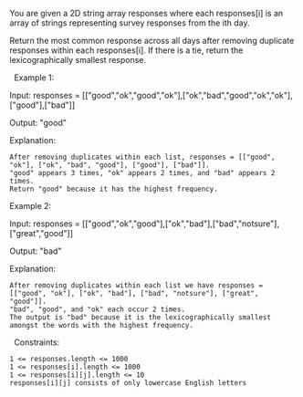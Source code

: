 You are given a 2D string array responses where each responses[i] is an array of strings representing survey responses from the ith day.

Return the most common response across all days after removing duplicate responses within each responses[i]. If there is a tie, return the lexicographically smallest response.

 
Example 1:


Input: responses = [["good","ok","good","ok"],["ok","bad","good","ok","ok"],["good"],["bad"]]

Output: "good"

Explanation:


	After removing duplicates within each list, responses = [["good", "ok"], ["ok", "bad", "good"], ["good"], ["bad"]].
	"good" appears 3 times, "ok" appears 2 times, and "bad" appears 2 times.
	Return "good" because it has the highest frequency.



Example 2:


Input: responses = [["good","ok","good"],["ok","bad"],["bad","notsure"],["great","good"]]

Output: "bad"

Explanation:


	After removing duplicates within each list we have responses = [["good", "ok"], ["ok", "bad"], ["bad", "notsure"], ["great", "good"]].
	"bad", "good", and "ok" each occur 2 times.
	The output is "bad" because it is the lexicographically smallest amongst the words with the highest frequency.



 
Constraints:


	1 <= responses.length <= 1000
	1 <= responses[i].length <= 1000
	1 <= responses[i][j].length <= 10
	responses[i][j] consists of only lowercase English letters

